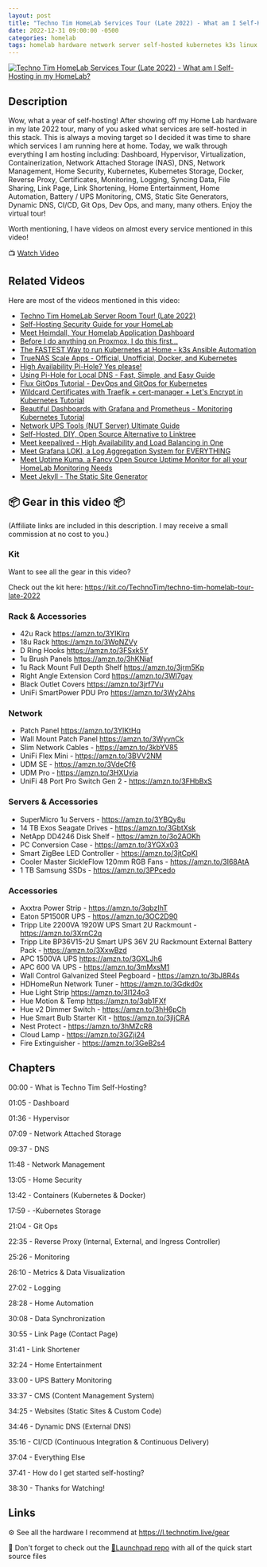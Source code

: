 ```yaml
---
layout: post
title: "Techno Tim HomeLab Services Tour (Late 2022) - What am I Self-Hosting in my HomeLab?"
date: 2022-12-31 09:00:00 -0500
categories: homelab
tags: homelab hardware network server self-hosted kubernetes k3s linux
---
```


[![Techno Tim HomeLab Services Tour (Late 2022) - What am I Self-Hosting in my HomeLab?](https://img.youtube.com/vi/yrMRZVvkxeA/0.jpg)](https://www.youtube.com/watch?v=yrMRZVvkxeA "Techno Tim HomeLab Services Tour (Late 2022) - What am I Self-Hosting in my HomeLab?")

## Description

Wow, what a year of self-hosting! After showing off my Home Lab hardware in my late 2022 tour, many of you asked what services are self-hosted in this stack.   This is always a moving target so I decided it was time to share which services I am running here at home.  Today, we walk through everything I am hosting including:  Dashboard, Hypervisor, Virtualization, Containerization, Network Attached Storage (NAS), DNS, Network Management, Home Security, Kubernetes, Kubernetes Storage, Docker, Reverse Proxy, Certificates, Monitoring, Logging, Syncing Data, File Sharing, Link Page, Link Shortening, Home Entertainment, Home Automation, Battery / UPS Monitoring, CMS, Static Site Generators, Dynamic DNS, CI/CD, Git Ops, Dev Ops, and many, many others.  Enjoy the virtual tour!

Worth mentioning, I have videos on almost every service mentioned in this video!

📺 [Watch Video](https://www.youtube.com/watch?v=yrMRZVvkxeA)

## Related Videos

Here are most of the videos mentioned in this video:

- [Techno Tim HomeLab Server Room Tour! (Late 2022)](https://www.youtube.com/watch?v=dzh3so5wOro)
- [Self-Hosting Security Guide for your HomeLab](https://www.youtube.com/watch?v=Cs8yOmTJNYQ)
- [Meet Heimdall, Your Homelab Application Dashboard](https://www.youtube.com/watch?v=PA01Z6-z8Qs)
- [Before I do anything on Proxmox, I do this first...](https://www.youtube.com/watch?v=GoZaMgEgrHw)
- [The FASTEST Way to run Kubernetes at Home - k3s Ansible Automation](https://www.youtube.com/watch?v=CbkEWcUZ7zM)
- [TrueNAS Scale Apps - Official, Unofficial, Docker, and Kubernetes](https://www.youtube.com/watch?v=oafOky5GSzc)
- [High Availability Pi-Hole? Yes please!](https://www.youtube.com/watch?v=IFVYe3riDRA)
- [Using Pi-Hole for Local DNS - Fast, Simple, and Easy Guide](https://www.youtube.com/watch?v=kKsHo6r4_rc)
- [Flux GitOps Tutorial - DevOps and GitOps for Kubernetes](https://www.youtube.com/watch?v=PFLimPh5-wo)
- [Wildcard Certificates with Traefik + cert-manager + Let's Encrypt in Kubernetes Tutorial](https://www.youtube.com/watch?v=G4CmbYL9UPg)
- [Beautiful Dashboards with Grafana and Prometheus - Monitoring Kubernetes Tutorial](https://www.youtube.com/watch?v=fzny5uUaAeY)
- [Network UPS Tools (NUT Server) Ultimate Guide](https://www.youtube.com/watch?v=vyBP7wpN72c)
- [Self-Hosted, DIY, Open Source Alternative to Linktree](https://www.youtube.com/watch?v=42SqfI_AjXU)
- [Meet keepalived - High Availability and Load Balancing in One](https://www.youtube.com/watch?v=hPfk0qd4xEY)
- [Meet Grafana LOKI, a Log Aggregation System for EVERYTHING](https://www.youtube.com/watch?v=h_GGd7HfKQ8)
- [Meet Uptime Kuma, a Fancy Open Source Uptime Monitor for all your HomeLab Monitoring Needs](https://www.youtube.com/watch?v=r_A5NKkAqZM)
- [Meet Jekyll - The Static Site Generator](https://www.youtube.com/watch?v=F8iOU1ci19Q)

## 📦 Gear in this video 📦

(Affiliate links are included in this description. I may receive a small commission at no cost to you.)

### Kit

Want to see all the gear in this video?

Check out the kit here: <https://kit.co/TechnoTim/techno-tim-homelab-tour-late-2022>

### Rack & Accessories

- 42u Rack <https://amzn.to/3YIKlrq>
- 18u Rack <https://amzn.to/3WqNZVy>
- D Ring Hooks <https://amzn.to/3FSxk5Y>
- 1u Brush Panels <https://amzn.to/3hKNiaf>
- 1u Rack Mount Full Depth Shelf <https://amzn.to/3jrm5Kp>
- Right Angle Extension Cord <https://amzn.to/3Wl7gay>
- Black Outlet Covers <https://amzn.to/3jrf7Vu>
- UniFi SmartPower PDU Pro <https://amzn.to/3Wy2Ahs>

### Network

- Patch Panel <https://amzn.to/3YIKtHq>
- Wall Mount Patch Panel <https://amzn.to/3WyvnCk>
- Slim Network Cables - <https://amzn.to/3kbYV85>
- UniFi Flex Mini - <https://amzn.to/3BVV2NM>
- UDM SE - <https://amzn.to/3VdeCf6>
- UDM Pro - <https://amzn.to/3HXUvia>
- UniFi 48 Port Pro Switch Gen 2 - <https://amzn.to/3FHbBxS>

### Servers & Accessories

- SuperMicro 1u Servers - <https://amzn.to/3YBQy8u>
- 14 TB Exos Seagate Drives - <https://amzn.to/3GbtXsk>
- NetApp DD4246 Disk Shelf - <https://amzn.to/3o2AOKh>
- PC Conversion Case - <https://amzn.to/3YGXx03>
- Smart ZigBee LED Controller - <https://amzn.to/3jtCpKI>
- Cooler Master SickleFlow 120mm RGB Fans - <https://amzn.to/3I68AtA>
- 1 TB Samsung SSDs - <https://amzn.to/3PPcedo>

### Accessories

- Axxtra Power Strip - <https://amzn.to/3qbzIhT>
- Eaton 5P1500R UPS - <https://amzn.to/3OC2D90>
- Tripp Lite 2200VA 1920W UPS Smart 2U Rackmount - <https://amzn.to/3XrnC2q>
- Tripp Lite BP36V15-2U Smart UPS 36V 2U Rackmount External Battery Pack - <https://amzn.to/3XxwBzd>
- APC 1500VA UPS <https://amzn.to/3GXLJh6>
- APC 600 VA UPS - <https://amzn.to/3mMxsM1>
- Wall Control Galvanized Steel Pegboard - <https://amzn.to/3bJ8R4s>
- HDHomeRun Network Tuner - <https://amzn.to/3Gdkd0x>
- Hue Light Strip <https://amzn.to/3I124o3>
- Hue Motion & Temp <https://amzn.to/3qb1FXf>
- Hue v2 Dimmer Switch - <https://amzn.to/3hH6pCh>
- Hue Smart Bulb Starter Kit - <https://amzn.to/3jljCRA>
- Nest Protect - <https://amzn.to/3hMZcR8>
- Cloud Lamp - <https://amzn.to/3GZji24>
- Fire Extinguisher - <https://amzn.to/3GeB2s4>

## Chapters

00:00 - What is Techno Tim Self-Hosting?

01:05 - Dashboard

01:36 - Hypervisor

07:09 - Network Attached Storage

09:37 - DNS

11:48 - Network Management

13:05 - Home Security

13:42 - Containers (Kubernetes & Docker)

17:59 - -Kubernetes Storage

21:04 - Git Ops

22:35 - Reverse Proxy (Internal, External, and Ingress Controller)

25:26 - Monitoring

26:10 - Metrics & Data Visualization

27:02 - Logging

28:28 - Home Automation

30:08 - Data Synchronization

30:55 - Link  Page (Contact Page)

31:41 - Link Shortener

32:24 - Home Entertainment

33:00 - UPS Battery Monitoring

33:37 - CMS (Content Management System)

34:25 - Websites (Static Sites & Custom Code)

34:46 - Dynamic DNS (External DNS)

35:16 - CI/CD (Continuous Integration & Continuous Delivery)

37:04 - Everything Else

37:41 - How do I get started self-hosting?

38:30 - Thanks for Watching!

## Links

⚙️ See all the hardware I recommend at <https://l.technotim.live/gear>

🚀 Don't forget to check out the [🚀Launchpad repo](https://l.technotim.live/quick-start) with all of the quick start source files
